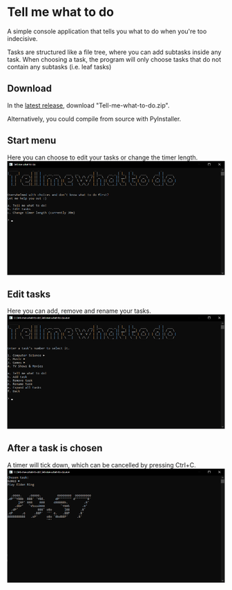 # Tell me what to do
A simple console application that tells you what to do when you're too indecisive.  
  
Tasks are structured like a file tree, where you can add subtasks inside any task.
When choosing a task, the program will only choose tasks that do not contain any subtasks (i.e. leaf tasks)

## Download
In the [latest release](https://github.com/tytia/tell-me-what-to-do/releases/tag/v1.0.0), download "Tell-me-what-to-do.zip".  
  
Alternatively, you could compile from source with PyInstaller.

## Start menu
Here you can choose to edit your tasks or change the timer length.
![start menu](readme-images/start_menu.png)

## Edit tasks
Here you can add, remove and rename your tasks.
![edit tasks](readme-images/edit_tasks.png)

## After a task is chosen
A timer will tick down, which can be cancelled by pressing Ctrl+C.
![chosen task](readme-images/chosen_task.png)
